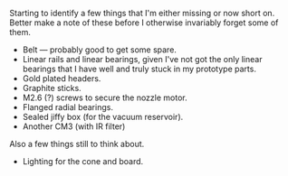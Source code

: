 Starting to identify a few things that I'm either missing or now short on. Better make a note of these before I otherwise invariably forget some of them.

- Belt — probably good to get some spare.
- Linear rails and linear bearings, given I've not got the only linear bearings that I have well and truly stuck in my prototype parts.
- Gold plated headers.
- Graphite sticks.
- M2.6 (?) screws to secure the nozzle motor.
- Flanged radial bearings.
- Sealed jiffy box (for the vacuum reservoir).
- Another CM3 (with IR filter)

Also a few things still to think about.

- Lighting for the cone and board.